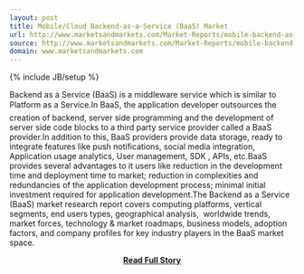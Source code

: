```yaml
---
layout: post
title: Mobile/Cloud Backend-as-a-Service (BaaS) Market
url: http://www.marketsandmarkets.com/Market-Reports/mobile-backend-as-a-service-mbaas-market-813.html
source: http://www.marketsandmarkets.com/Market-Reports/mobile-backend-as-a-service-mbaas-market-813.html
domain: www.marketsandmarkets.com
---
```

{% include JB/setup %}<p>Backend as a Service (BaaS) is a middleware service which is similar to Platform as a Service.In BaaS, the application developer outsources the creation of backend, server side programming and the development of server side code blocks to a third party service provider called a BaaS provider.In addition to this, BaaS providers provide data storage, ready to integrate features like push notifications, social media integration, Application usage analytics, User management, SDK , APIs, etc.BaaS provides several advantages to it users like reduction in the development time and deployment time to market; reduction in complexities and redundancies of the application development process; minimal initial investment required for application development.The Backend as a Service (BaaS) market research report covers computing platforms, vertical segments, end users types, geographical analysis,  worldwide trends, market forces, technology & market roadmaps, business models, adoption factors, and company profiles for key industry players in the BaaS market space.</p>
<center><p><a href="http://www.marketsandmarkets.com/Market-Reports/mobile-backend-as-a-service-mbaas-market-813.html" style='padding:25px; font-sze:18px; font-weight: bold;'>Read Full Story</a></p></center>
